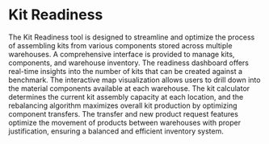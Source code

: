 # Kit Readiness

The Kit Readiness tool is designed to streamline and optimize the process of assembling kits from various components stored across multiple warehouses. A comprehensive interface is provided to manage kits, components, and warehouse inventory. The readiness dashboard offers real-time insights into the number of kits that can be created against a benchmark. The interactive map visualization allows users to drill down into the material components available at each warehouse. The kit calculator determines the current kit assembly capacity at each location, and the rebalancing algorithm maximizes overall kit production by optimizing component transfers. The transfer and new product request features optimize the movement of products between warehouses with proper justification, ensuring a balanced and efficient inventory system.

